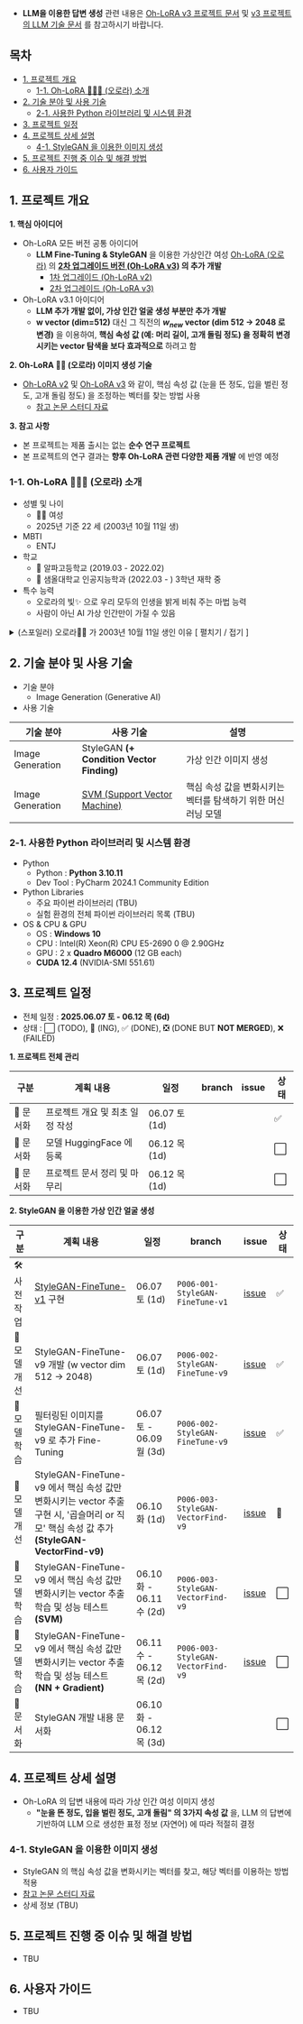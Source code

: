 
* **LLM을 이용한 답변 생성** 관련 내용은 [Oh-LoRA v3 프로젝트 문서](../2025_05_26_OhLoRA_v3) 및 [v3 프로젝트의 LLM 기술 문서](../2025_05_26_OhLoRA_v3/llm/README.md) 를 참고하시기 바랍니다.

## 목차

* [1. 프로젝트 개요](#1-프로젝트-개요)
  * [1-1. Oh-LoRA 👱‍♀️✨ (오로라) 소개](#1-1-oh-lora--오로라-소개)
* [2. 기술 분야 및 사용 기술](#2-기술-분야-및-사용-기술)
  * [2-1. 사용한 Python 라이브러리 및 시스템 환경](#2-1-사용한-python-라이브러리-및-시스템-환경)
* [3. 프로젝트 일정](#3-프로젝트-일정)
* [4. 프로젝트 상세 설명](#4-프로젝트-상세-설명)
  * [4-1. StyleGAN 을 이용한 이미지 생성](#4-1-stylegan-을-이용한-이미지-생성)
* [5. 프로젝트 진행 중 이슈 및 해결 방법](#5-프로젝트-진행-중-이슈-및-해결-방법)
* [6. 사용자 가이드](#6-사용자-가이드)

## 1. 프로젝트 개요

**1. 핵심 아이디어**

* Oh-LoRA 모든 버전 공통 아이디어
  * **LLM Fine-Tuning & StyleGAN** 을 이용한 가상인간 여성 [Oh-LoRA (오로라)](../2025_04_08_OhLoRA) 의 **[2차 업그레이드 버전 (Oh-LoRA v3)](../2025_05_26_OhLoRA_v3) 의 추가 개발**
    * [1차 업그레이드 (Oh-LoRA v2)](../2025_05_02_OhLoRA_v2) 
    * [2차 업그레이드 (Oh-LoRA v3)](../2025_05_26_OhLoRA_v3)
* Oh-LoRA v3.1 아이디어
  * **LLM 추가 개발 없이, 가상 인간 얼굴 생성 부분만 추가 개발** 
  * **w vector (dim=512)** 대신 그 직전의 **$w_{new}$ vector (dim 512 → 2048 로 변경)** 을 이용하여, **핵심 속성 값 (예: 머리 길이, 고개 돌림 정도) 을 정확히 변경시키는 vector 탐색을 보다 효과적으로** 하려고 함

**2. Oh-LoRA 👱‍♀️ (오로라) 이미지 생성 기술**

* [Oh-LoRA v2](../2025_05_02_OhLoRA_v2) 및 [Oh-LoRA v3](../2025_05_26_OhLoRA_v3) 와 같이, 핵심 속성 값 (눈을 뜬 정도, 입을 벌린 정도, 고개 돌림 정도) 을 조정하는 벡터를 찾는 방법 사용
  * [참고 논문 스터디 자료](https://github.com/WannaBeSuperteur/AI-study/blob/main/Paper%20Study/Vision%20Model/%5B2025.05.05%5D%20Semantic%20Hierarchy%20Emerges%20in%20Deep%20Generative%20Representations%20for%20Scene%20Synthesis.md)

**3. 참고 사항**

* 본 프로젝트는 제품 출시는 없는 **순수 연구 프로젝트**
* 본 프로젝트의 연구 결과는 **향후 Oh-LoRA 관련 다양한 제품 개발** 에 반영 예정

### 1-1. Oh-LoRA 👱‍♀️✨ (오로라) 소개

* 성별 및 나이
  * 👱‍♀️ 여성
  * 2025년 기준 22 세 (2003년 10월 11일 생)
* MBTI
  * ENTJ 
* 학교
  * 🏫 알파고등학교 (2019.03 - 2022.02)
  * 🏰 샘올대학교 인공지능학과 (2022.03 - ) 3학년 재학 중
* 특수 능력
  * 오로라의 빛✨ 으로 우리 모두의 인생을 밝게 비춰 주는 마법 능력
  * 사람이 아닌 AI 가상 인간만이 가질 수 있음

<details><summary>(스포일러) 오로라👱‍♀️ 가 2003년 10월 11일 생인 이유 [ 펼치기 / 접기 ] </summary>

오로라를 개발한 [개발자 (wannabesuperteur)](https://github.com/WannaBeSuperteur) 가 개발할 때 Python 3.10.11 을 사용했기 때문이다.

</details>

## 2. 기술 분야 및 사용 기술

* 기술 분야
  * Image Generation (Generative AI)
* 사용 기술

| 기술 분야            | 사용 기술                                                                                                                                                                                         | 설명                                                                                                                                                                                                    |
|------------------|-----------------------------------------------------------------------------------------------------------------------------------------------------------------------------------------------|-------------------------------------------------------------------------------------------------------------------------------------------------------------------------------------------------------|
| Image Generation | StyleGAN **(+ Condition Vector Finding)**                                                                                                                                                     | 가상 인간 이미지 생성                                                                                                                                                                                          |
| Image Generation | [SVM (Support Vector Machine)](https://github.com/WannaBeSuperteur/AI-study/blob/main/AI%20Basics/Machine%20Learning%20Models/%EB%A8%B8%EC%8B%A0%EB%9F%AC%EB%8B%9D_%EB%AA%A8%EB%8D%B8_SVM.md) | 핵심 속성 값을 변화시키는 벡터를 탐색하기 위한 머신러닝 모델                                                                                                                                                                    |

### 2-1. 사용한 Python 라이브러리 및 시스템 환경

* Python
  * Python : **Python 3.10.11**
  * Dev Tool : PyCharm 2024.1 Community Edition
* Python Libraries
  * 주요 파이썬 라이브러리 (TBU)
  * 실험 환경의 전체 파이썬 라이브러리 목록 (TBU)
* OS & CPU & GPU
  * OS : **Windows 10**
  * CPU : Intel(R) Xeon(R) CPU E5-2690 0 @ 2.90GHz
  * GPU : 2 x **Quadro M6000** (12 GB each)
  * **CUDA 12.4** (NVIDIA-SMI 551.61)

## 3. 프로젝트 일정

* 전체 일정 : **2025.06.07 토 - 06.12 목 (6d)**
* 상태 : ⬜ (TODO), 💨 (ING), ✅ (DONE), ❎ (DONE BUT **NOT MERGED**), ❌ (FAILED)

**1. 프로젝트 전체 관리**

| 구분     | 계획 내용               | 일정           | branch | issue | 상태 |
|--------|---------------------|--------------|--------|-------|----|
| 📃 문서화 | 프로젝트 개요 및 최초 일정 작성  | 06.07 토 (1d) |        |       | ✅  |
| 📃 문서화 | 모델 HuggingFace 에 등록 | 06.12 목 (1d) |        |       | ⬜  |
| 📃 문서화 | 프로젝트 문서 정리 및 마무리    | 06.12 목 (1d) |        |       | ⬜  |

**2. StyleGAN 을 이용한 가상 인간 얼굴 생성**

| 구분       | 계획 내용                                                                                                                   | 일정                     | branch                                | issue                                                              | 상태 |
|----------|-------------------------------------------------------------------------------------------------------------------------|------------------------|---------------------------------------|--------------------------------------------------------------------|----|
| 🛠 사전 작업 | [StyleGAN-FineTune-v1](../2025_04_08_OhLoRA/stylegan_and_segmentation/README.md#3-1-image-generation-model-stylegan) 구현 | 06.07 토 (1d)           | ```P006-001-StyleGAN-FineTune-v1```   | [issue](https://github.com/WannaBeSuperteur/AI_Projects/issues/27) | ✅  |
| 🔨 모델 개선 | StyleGAN-FineTune-v9 개발 (w vector dim 512 → 2048)                                                                       | 06.07 토 (1d)           | ```P006-002-StyleGAN-FineTune-v9```   | [issue](https://github.com/WannaBeSuperteur/AI_Projects/issues/28) | ✅  |
| 🧪 모델 학습 | 필터링된 이미지를 StyleGAN-FineTune-v9 로 추가 Fine-Tuning                                                                         | 06.07 토 - 06.09 월 (3d) | ```P006-002-StyleGAN-FineTune-v9```   | [issue](https://github.com/WannaBeSuperteur/AI_Projects/issues/28) | ✅  |
| 🔨 모델 개선 | StyleGAN-FineTune-v9 에서 핵심 속성 값만 변화시키는 vector 추출 구현 시, '곱슬머리 or 직모' 핵심 속성 값 추가 **(StyleGAN-VectorFind-v9)**             | 06.10 화 (1d)           | ```P006-003-StyleGAN-VectorFind-v9``` | [issue](https://github.com/WannaBeSuperteur/AI_Projects/issues/29) | 💨 |
| 🧪 모델 학습 | StyleGAN-FineTune-v9 에서 핵심 속성 값만 변화시키는 vector 추출 학습 및 성능 테스트 **(SVM)**                                                  | 06.10 화 - 06.11 수 (2d) | ```P006-003-StyleGAN-VectorFind-v9``` | [issue](https://github.com/WannaBeSuperteur/AI_Projects/issues/29) | ⬜  |
| 🧪 모델 학습 | StyleGAN-FineTune-v9 에서 핵심 속성 값만 변화시키는 vector 추출 학습 및 성능 테스트 **(NN + Gradient)**                                        | 06.11 수 - 06.12 목 (2d) | ```P006-003-StyleGAN-VectorFind-v9``` | [issue](https://github.com/WannaBeSuperteur/AI_Projects/issues/29) | ⬜  |
| 📃 문서화   | StyleGAN 개발 내용 문서화                                                                                                      | 06.10 화 - 06.12 목 (3d) |                                       |                                                                    | ⬜  |

## 4. 프로젝트 상세 설명

* Oh-LoRA 의 답변 내용에 따라 가상 인간 여성 이미지 생성
  * **"눈을 뜬 정도, 입을 벌린 정도, 고개 돌림" 의 3가지 속성 값** 을, LLM 의 답변에 기반하여 LLM 으로 생성한 표정 정보 (자연어) 에 따라 적절히 결정

### 4-1. StyleGAN 을 이용한 이미지 생성

* StyleGAN 의 핵심 속성 값을 변화시키는 벡터를 찾고, 해당 벡터를 이용하는 방법 적용
* [참고 논문 스터디 자료](https://github.com/WannaBeSuperteur/AI-study/blob/main/Paper%20Study/Vision%20Model/%5B2025.05.05%5D%20Semantic%20Hierarchy%20Emerges%20in%20Deep%20Generative%20Representations%20for%20Scene%20Synthesis.md)
* 상세 정보 (TBU)

## 5. 프로젝트 진행 중 이슈 및 해결 방법

* TBU

## 6. 사용자 가이드

* TBU
